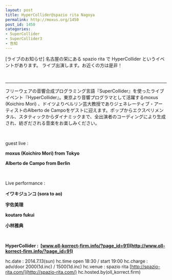 ```yaml
---
layout: post
title: HyperCollider@spazio rita Nagoya
permalink: http://moxus.org/1450
post_id: 1450
categories: 
- SuperCollider
- SuperCollider3
- 告知
---
```


[ライブのお知らせ]
名古屋の栄にある spazio rita で HyperCollider というイベントがあります。
ライブ出演します。お近くの方は是非！

 

- - - - - - - - - - - - - - - - - - - - - - - - - - - - - - - - -

フリーウェアの音響合成プログラミング言語『SuperCollider』を使ったライブイベント『HyperCollider』。東京より音響プログラマとして活躍するmoxus (Koichiro Mori) 、ドイツよりベルリン芸大教授でありジェネレーティブ・アーティストのAlberto de Campoをゲストに迎えます。ポップからエクスペリメンタル、スタティックからダイナミックまで、全出演者のコーディングにより生成され、紡ぎだされる音楽をお楽しみください。

 

guest live :

**moxus (Koichiro Mori) from Tokyo**


**Alberto de Campo from Berlin**


 

Live performance :

**イワキジュンコ (sora to ao)**


**宇佐美理**


**koutaro fukui**


**小林雅典**


 


**HyperCollider : 
[www.oll-korrect-firm.info/?page_id=91](http://www.oll-korrect-firm.info/?page_id=91)**

hc.date : 2014.7.13(sun)
hc.time open 18:30 / start 19:00
hc.charge : adv/door 2000(1d.inc) / 1500(1d.inc)
hc.venue : spazio rita 
[http://spazio-rita.com/](http://spazio-rita.com/)
hc.hosted.by(oll_korrect.firm)